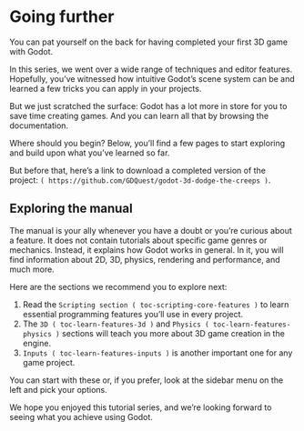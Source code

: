 

Going further
=============

You can pat yourself on the back for having completed your first 3D game with
Godot.

In this series, we went over a wide range of techniques and editor features.
Hopefully, you’ve witnessed how intuitive Godot’s scene system can be and
learned a few tricks you can apply in your projects.

But we just scratched the surface: Godot has a lot more in store for you to save
time creating games. And you can learn all that by browsing the documentation.

Where should you begin? Below, you’ll find a few pages to start exploring and
build upon what you’ve learned so far.

But before that, here’s a link to download a completed version of the project:
`( https://github.com/GDQuest/godot-3d-dodge-the-creeps )`.

Exploring the manual
--------------------

The manual is your ally whenever you have a doubt or you’re curious about a
feature. It does not contain tutorials about specific game genres or mechanics.
Instead, it explains how Godot works in general. In it, you will find
information about 2D, 3D, physics, rendering and performance, and much more.

Here are the sections we recommend you to explore next:

1. Read the `Scripting section ( toc-scripting-core-features )` to learn essential programming features you’ll use
   in every project.
2. The `3D ( toc-learn-features-3d )` and `Physics ( toc-learn-features-physics )` sections will teach you more about 3D game creation in the
   engine.
3. `Inputs ( toc-learn-features-inputs )` is another important one for any game project.

You can start with these or, if you prefer, look at the sidebar menu on the left
and pick your options.

We hope you enjoyed this tutorial series, and we’re looking forward to seeing
what you achieve using Godot.
